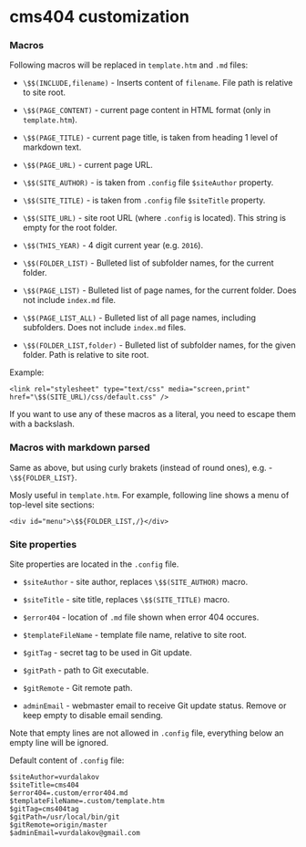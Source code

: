 # cms404 customization

### Macros

Following macros will be replaced in `template.htm` and `.md` files:

- `\$$(INCLUDE,filename)` - Inserts content of `filename`. File path is relative to site root.
- `\$$(PAGE_CONTENT)` - current page content in HTML format (only in `template.htm`).
- `\$$(PAGE_TITLE)` - current page title, is taken from heading 1 level of markdown text.
- `\$$(PAGE_URL)` - current page URL.
- `\$$(SITE_AUTHOR)` - is taken from `.config` file `$siteAuthor` property.
- `\$$(SITE_TITLE)` - is taken from `.config` file `$siteTitle` property.
- `\$$(SITE_URL)` - site root URL (where `.config` is located). This string is empty for the root folder.
- `\$$(THIS_YEAR)` - 4 digit current year (e.g. `2016`).

- `\$$(FOLDER_LIST)` - Bulleted list of subfolder names, for the current folder.
- `\$$(PAGE_LIST)` - Bulleted list of page names, for the current folder. Does not include `index.md` file.
- `\$$(PAGE_LIST_ALL)` - Bulleted list of all page names, including subfolders. Does not include `index.md` files.
- `\$$(FOLDER_LIST,folder)` - Bulleted list of subfolder names, for the given folder. Path is relative to site root.

Example:

```
<link rel="stylesheet" type="text/css" media="screen,print" href="\$$(SITE_URL)/css/default.css" />
```

If you want to use any of these macros as a literal, you need to escape them with a backslash.

### Macros with markdown parsed

Same as above, but using curly brakets (instead of round ones), e.g. - `\$${FOLDER_LIST}`.

Mosly useful in `template.htm`. For example, following line shows a menu of top-level site sections:

```
<div id="menu">\$${FOLDER_LIST,/}</div>
```

### Site properties

Site properties are located in the `.config` file.

- `$siteAuthor` - site author, replaces `\$$(SITE_AUTHOR)` macro.
- `$siteTitle` - site title, replaces `\$$(SITE_TITLE)` macro.

- `$error404` - location of `.md` file shown when error 404 occures.
- `$templateFileName` - template file name, relative to site root.

- `$gitTag` - secret tag to be used in Git update.
- `$gitPath` - path to Git executable.
- `$gitRemote` - Git remote path.
- `adminEmail` - webmaster email to receive Git update status. Remove or keep empty to disable email sending.

Note that empty lines are not allowed in `.config` file, everything below an empty line will be ignored.

Default content of `.config` file:

```
$siteAuthor=vurdalakov
$siteTitle=cms404
$error404=.custom/error404.md
$templateFileName=.custom/template.htm
$gitTag=cms404tag
$gitPath=/usr/local/bin/git
$gitRemote=origin/master
$adminEmail=vurdalakov@gmail.com
```
